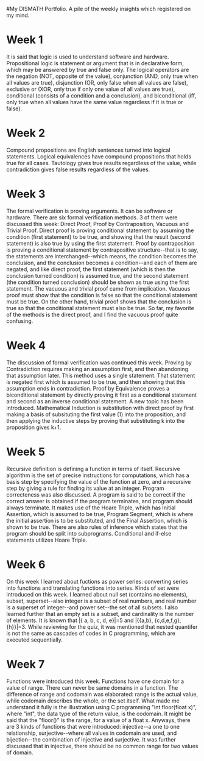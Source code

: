 #My DISMATH Portfolio.
A pile of the weekly insights which registered on my mind.

# Week 1
It is said that logic is used to understand software and hardware. Propositional logic is statement or argument that is in declarative form, which may be answered by true and false only. The logical operators are the negation (NOT, opposite of the value), conjunction (AND, only true when all values are true), disjunction (OR, only false when all values are false), exclusive or (XOR, only true if only one value of all values are true), conditional (consists of a condition and a conclusion), and biconditional (iff, only true when all values have the same value regardless if it is true or false).

# Week 2
Compound propositions are English sentences turned into logical statements. Logical equivalences have compound propositions that holds true for all cases. Tautology gives true results regardless of the value, while contradiction gives false results regardless of the values.

# Week 3
The formal verification is proving arguments. It can be software or hardware. There are six formal verification methods. 3 of them were discussed this week: Direct Proof, Proof by Contraposition, Vacuous and Trivial Proof.
Direct proof is proving conditional statement by assuming the condition (first statement) to be true, and showing that the result (second statement) is also true by using the first statement. Proof by contraposition is proving a conditional statement by contrapositive structure--that is to say, the statements are interchanged--which means, the condition becomes the conclusion, and the conclusion becomes a condition--and each of them are negated, and like direct proof, the first statement (which is then the conclusion turned condition) is assumed true, and the second statement (the condition turned conclusion) should be shown as true using the first statement. The vacuous and trivial proof came from implication. Vacuous proof must show that the condition is false so that the conditional statement must be true. On the other hand, trivial proof shows that the conclusion is true so that the conditional statement must also be true. So far, my favorite of the methods is the direct proof, and I find the vacuous proof quite confusing.

# Week 4
The discussion of formal verification was continued this week. Proving by Contradiction requires making an assumption first, and then abandoning that assumption later. This method uses a single statement. That statement is negated first which is assumed to be true, and then showing that this assumption ends in contradiction. Proof by Equivalence proves a biconditional statement by directly proving it first as a conditional statement and second as an inverse conditional statement.
A new topic has been introduced. Mathematical Induction is substitution with direct proof by first making a basis of subsituting the first value (1) into the proposition, and then applying the inductive steps by proving that substituting k into the proposition gives k+1.

# Week 5
Recursive definition is defining a function in terms of itself. Recursive algorithm is the set of precise instructions for computations, which has a basis step by specifying the value of the function at zero, and a recursive step by giving a rule for finding its value at an integer. Program correcteness was also discussed. A program is said to be correct if the correct answer is obtained if the program terminates, and program should always terminate. It makes use of the Hoare Triple, which has Initial Assertion, which is assumed to be true, Program Segment, which is where the initial assertion is to be substituted, and the Final Assertion, which is shown to be true. There are also rules of inference which states that the program should be split into subprograms. Conditional and if-else statements utilizes Hoare Triple.

# Week 6
On this week I learned about fuctions as power series: converting series into functions and translating functions into series. Kinds of set were introduced on this week. I learned about null set (contains no elements), subset, superset--also integer is a subset of real numbers, and real number is a superset of integer--and power set--the set of all subsets. I also learned further that an empty set is a subset, and cardinality is the number of elements. It is known that |{ a, b, c, d, e}|=5 and |{{a,b}, {c,d,e,f,g}, {h}}|=3. While reviewing for the quiz, it was mentioned that nested quantifer is not the same as cascades of codes in C programming, which are executed sequentially.

# Week 7
Functions were introduced this week. Functions have one domain for a value of range. There can never be same domains in a function. The difference of range and codomain was elaborated: range is the actual value, while codomain describes the whole, or the set itself. What made me understand it fully is the illustration using C programming "int floor(float x)", where "int", the data type of the return value, is the codomain. It might be said that the "floor()" is the range, for a value of a float x. Anyways, there are 3 kinds of functions that were introduced: injective--a one to one relationship, surjective--where all values in codomain are used, and bijection--the combination of injective and surjective. It was further discussed that in injective, there should be no common range for two values of domain.
